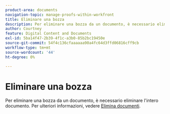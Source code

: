 ```yaml
---
product-area: documents
navigation-topic: manage-proofs-within-workfront
title: Eliminare una bozza
description: Per eliminare una bozza da un documento, è necessario eliminare l'intero documento. Per ulteriori informazioni, vedere Eliminare documenti.
author: Courtney
feature: Digital Content and Documents
exl-id: 5ba14f47-2b39-4f1c-a3b0-85b2bc19450e
source-git-commit: 54f4c136cfaaaaaa90a4fc64d3ffd06816cff9cb
workflow-type: tm+mt
source-wordcount: '44'
ht-degree: 0%

---
```


# Eliminare una bozza

Per eliminare una bozza da un documento, è necessario eliminare l&#39;intero documento. Per ulteriori informazioni, vedere [Elimina documenti](../../../documents/managing-documents/delete-documents.md).
